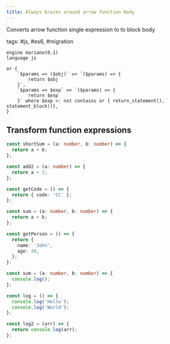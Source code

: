 ```yaml
---
title: Always braces around arrow function body
---
```


Converts arrow function single expression to to block body

tags: #js, #es6, #migration

```grit
engine marzano(0.1)
language js

or {
    `$params => ($obj)` => `($params) => {
        return $obj
    }`,
    `$params => $exp` => `($params) => {
        return $exp
    }` where $exp <: not contains or { return_statement(), statement_block()},
}
```

## Transform function expressions

```ts
const shortSum = (a: number, b: number) => {
  return a + b;
};

const add2 = (a: number) => {
  return a + 2;
};

const getCode = () => {
  return { code: 'CC' };
};

const sum = (a: number, b: number) => {
  return a + b;
};

const getPerson = () => {
  return {
    name: 'John',
    age: 30,
  };
};

const sum = (a: number, b: number) => {
  console.log();
};

const log = () => {
  console.log('Hello');
  console.log('World');
};

const log2 = (arr) => {
  return console.log(arr);
};
```
